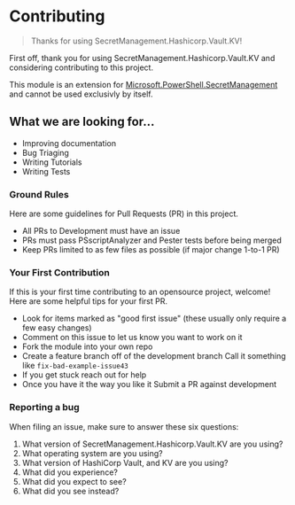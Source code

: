 # Contributing

>Thanks for using SecretManagement.Hashicorp.Vault.KV!

First off, thank you for using SecretManagement.Hashicorp.Vault.KV and considering contributing to this project.

This module is an extension for [Microsoft.PowerShell.SecretManagement](https://github.com/powershell/secretmanagement) and cannot be used exclusivly by itself.

## What we are looking for...

- Improving documentation
- Bug Triaging
- Writing Tutorials
- Writing Tests

### Ground Rules
Here are some guidelines for Pull Requests (PR) in this project.

- All PRs to Development must have an issue
- PRs must pass PSscriptAnalyzer and Pester tests before being merged
- Keep PRs limited to as few files as possible (if major change 1-to-1 PR)

### Your First Contribution
If this is your first time contributing to an opensource project, welcome! Here are some helpful tips for your first PR.

- Look for items marked as "good first issue" (these usually only require a few easy changes)
- Comment on this issue to let us know you want to work on it
- Fork the module into your own repo
- Create a feature branch off of the development branch
    Call it something like `fix-bad-example-issue43`
- If you get stuck reach out for help
- Once you have it the way you like it Submit a PR against development

### Reporting a bug

When filing an issue, make sure to answer these six questions:

1. What version of SecretManagement.Hashicorp.Vault.KV are you using?
2. What operating system are you using?
3. What version of HashiCorp Vault, and KV are you using?
4. What did you experience?
5. What did you expect to see?
6. What did you see instead?